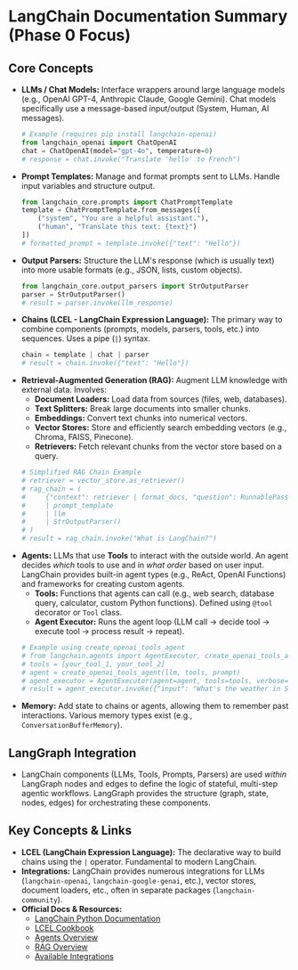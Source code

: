 # LangChain Documentation Summary (Phase 0 Focus)

## Core Concepts

*   **LLMs / Chat Models:** Interface wrappers around large language models (e.g., OpenAI GPT-4, Anthropic Claude, Google Gemini). Chat models specifically use a message-based input/output (System, Human, AI messages).
    ```python
    # Example (requires pip install langchain-openai)
    from langchain_openai import ChatOpenAI
    chat = ChatOpenAI(model="gpt-4o", temperature=0)
    # response = chat.invoke("Translate 'hello' to French")
    ```
*   **Prompt Templates:** Manage and format prompts sent to LLMs. Handle input variables and structure output.
    ```python
    from langchain_core.prompts import ChatPromptTemplate
    template = ChatPromptTemplate.from_messages([
        ("system", "You are a helpful assistant."),
        ("human", "Translate this text: {text}")
    ])
    # formatted_prompt = template.invoke({"text": "Hello"})
    ```
*   **Output Parsers:** Structure the LLM's response (which is usually text) into more usable formats (e.g., JSON, lists, custom objects).
    ```python
    from langchain_core.output_parsers import StrOutputParser
    parser = StrOutputParser()
    # result = parser.invoke(llm_response)
    ```
*   **Chains (LCEL - LangChain Expression Language):** The primary way to combine components (prompts, models, parsers, tools, etc.) into sequences. Uses a pipe (`|`) syntax.
    ```python
    chain = template | chat | parser
    # result = chain.invoke({"text": "Hello"})
    ```
*   **Retrieval-Augmented Generation (RAG):** Augment LLM knowledge with external data. Involves:
    *   **Document Loaders:** Load data from sources (files, web, databases).
    *   **Text Splitters:** Break large documents into smaller chunks.
    *   **Embeddings:** Convert text chunks into numerical vectors.
    *   **Vector Stores:** Store and efficiently search embedding vectors (e.g., Chroma, FAISS, Pinecone).
    *   **Retrievers:** Fetch relevant chunks from the vector store based on a query.
    ```python
    # Simplified RAG Chain Example
    # retriever = vector_store.as_retriever()
    # rag_chain = (
    #     {"context": retriever | format_docs, "question": RunnablePassthrough()}
    #     | prompt_template
    #     | llm
    #     | StrOutputParser()
    # )
    # result = rag_chain.invoke("What is LangChain?")
    ```
*   **Agents:** LLMs that use **Tools** to interact with the outside world. An agent decides *which* tools to use and in *what order* based on user input. LangChain provides built-in agent types (e.g., ReAct, OpenAI Functions) and frameworks for creating custom agents.
    *   **Tools:** Functions that agents can call (e.g., web search, database query, calculator, custom Python functions). Defined using `@tool` decorator or `Tool` class.
    *   **Agent Executor:** Runs the agent loop (LLM call -> decide tool -> execute tool -> process result -> repeat).
    ```python
    # Example using create_openai_tools_agent
    # from langchain.agents import AgentExecutor, create_openai_tools_agent
    # tools = [your_tool_1, your_tool_2]
    # agent = create_openai_tools_agent(llm, tools, prompt)
    # agent_executor = AgentExecutor(agent=agent, tools=tools, verbose=True)
    # result = agent_executor.invoke({"input": "What's the weather in SF?"})
    ```
*   **Memory:** Add state to chains or agents, allowing them to remember past interactions. Various memory types exist (e.g., `ConversationBufferMemory`).

## LangGraph Integration

*   LangChain components (LLMs, Tools, Prompts, Parsers) are used *within* LangGraph nodes and edges to define the logic of stateful, multi-step agentic workflows. LangGraph provides the structure (graph, state, nodes, edges) for orchestrating these components.

## Key Concepts & Links

*   **LCEL (LangChain Expression Language):** The declarative way to build chains using the `|` operator. Fundamental to modern LangChain.
*   **Integrations:** LangChain provides numerous integrations for LLMs (`langchain-openai`, `langchain-google-genai`, etc.), vector stores, document loaders, etc., often in separate packages (`langchain-community`).
*   **Official Docs & Resources:**
    *   [LangChain Python Documentation](https://python.langchain.com/)
    *   [LCEL Cookbook](https://python.langchain.com/v0.2/docs/concepts/#langchain-expression-language-lcel)
    *   [Agents Overview](https://python.langchain.com/v0.2/docs/concepts/#agents)
    *   [RAG Overview](https://python.langchain.com/v0.2/docs/concepts/#retrieval-augmented-generation-rag)
    *   [Available Integrations](https://python.langchain.com/v0.2/docs/integrations/)